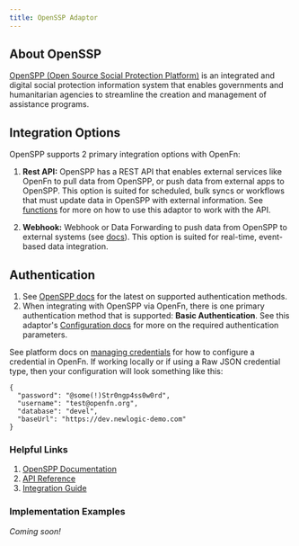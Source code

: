 ```yaml
---
title: OpenSSP Adaptor
---
```


## About OpenSSP

[OpenSPP (Open Source Social Protection Platform)](https://openspp.org/) is an
integrated and digital social protection information system that enables
governments and humanitarian agencies to streamline the creation and management
of assistance programs.

## Integration Options

OpenSPP supports 2 primary integration options with OpenFn:

1. **Rest API:** OpenSPP has a REST API that enables external services like
   OpenFn to pull data from OpenSPP, or push data from external apps to OpenSPP.
   This option is suited for scheduled, bulk syncs or workflows that must update
   data in OpenSPP with external information. See
   [functions](/adaptors/packages/openspp-docs) for more on how to use this
   adaptor to work with the API.

2. **Webhook:** Webhook or Data Forwarding to push data from OpenSPP to external
   systems (see [docs](https://openspp.org/api)). This option is suited for
   real-time, event-based data integration.

## Authentication

1. See [OpenSPP docs](https://openspp.org/security) for the latest on supported
   authentication methods.
2. When integrating with OpenSPP via OpenFn, there is one primary authentication
   method that is supported: **Basic Authentication**. See this adaptor's
   [Configuration docs](/adaptors/packages/openspp-configuration-schema) for
   more on the required authentication parameters.

See platform docs on
[managing credentials](/documentation/manage-projects/manage-credentials) for
how to configure a credential in OpenFn. If working locally or if using a Raw
JSON credential type, then your configuration will look something like this:

```
{
  "password": "@some(!)Str0ngp4ss0w0rd",
  "username": "test@openfn.org",
  "database": "devel",
  "baseUrl": "https://dev.newlogic-demo.com"
}
```

### Helpful Links

1. [OpenSPP Documentation](https://openspp.org/documentation)
2. [API Reference](https://openspp.org/api)
3. [Integration Guide](https://openspp.org/integration)

### Implementation Examples

_Coming soon!_
